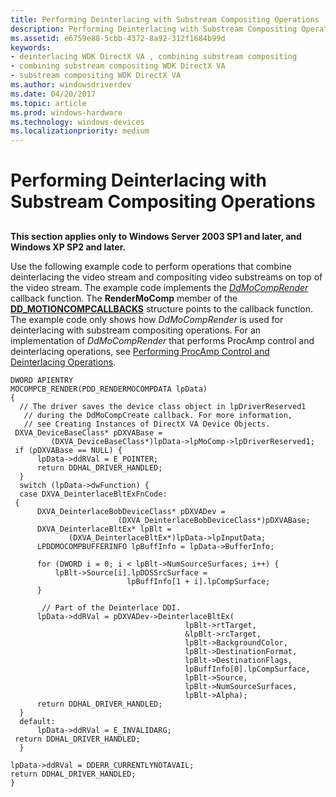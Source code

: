```yaml
---
title: Performing Deinterlacing with Substream Compositing Operations
description: Performing Deinterlacing with Substream Compositing Operations
ms.assetid: e6759e88-5cbb-4372-8a92-312f1684b99d
keywords:
- deinterlacing WDK DirectX VA , combining substream compositing
- combining substream compositing WDK DirectX VA
- substream compositing WDK DirectX VA
ms.author: windowsdriverdev
ms.date: 04/20/2017
ms.topic: article
ms.prod: windows-hardware
ms.technology: windows-devices
ms.localizationpriority: medium
---
```


# Performing Deinterlacing with Substream Compositing Operations


## <span id="ddk_performing_deinterlacing_with_substream_compositing_operations_gg"></span><span id="DDK_PERFORMING_DEINTERLACING_WITH_SUBSTREAM_COMPOSITING_OPERATIONS_GG"></span>


**This section applies only to Windows Server 2003 SP1 and later, and Windows XP SP2 and later.**

Use the following example code to perform operations that combine deinterlacing the video stream and compositing video substreams on top of the video stream. The example code implements the [*DdMoCompRender*](https://msdn.microsoft.com/library/windows/hardware/ff550248) callback function. The **RenderMoComp** member of the [**DD\_MOTIONCOMPCALLBACKS**](https://msdn.microsoft.com/library/windows/hardware/ff551660) structure points to the callback function. The example code only shows how *DdMoCompRender* is used for deinterlacing with substream compositing operations. For an implementation of *DdMoCompRender* that performs ProcAmp control and deinterlacing operations, see [Performing ProcAmp Control and Deinterlacing Operations](performing-procamp-control-and-deinterlacing-operations.md).

```
DWORD APIENTRY
MOCOMPCB_RENDER(PDD_RENDERMOCOMPDATA lpData)
{
  // The driver saves the device class object in lpDriverReserved1 
   // during the DdMoCompCreate callback. For more information, 
   // see Creating Instances of DirectX VA Device Objects.
 DXVA_DeviceBaseClass* pDXVABase =
         (DXVA_DeviceBaseClass*)lpData->lpMoComp->lpDriverReserved1;
 if (pDXVABase == NULL) {
      lpData->ddRVal = E_POINTER;  
      return DDHAL_DRIVER_HANDLED;
  }
  switch (lpData->dwFunction) {
  case DXVA_DeinterlaceBltExFnCode:
 {  
      DXVA_DeinterlaceBobDeviceClass* pDXVADev =
                        (DXVA_DeinterlaceBobDeviceClass*)pDXVABase;
      DXVA_DeinterlaceBltEx* lpBlt = 
             (DXVA_DeinterlaceBltEx*)lpData->lpInputData;
      LPDDMOCOMPBUFFERINFO lpBuffInfo = lpData->BufferInfo;

      for (DWORD i = 0; i < lpBlt->NumSourceSurfaces; i++) {
          lpBlt->Source[i].lpDDSSrcSurface = 
                          lpBuffInfo[1 + i].lpCompSurface;
      }

       // Part of the Deinterlace DDI.
      lpData->ddRVal = pDXVADev->DeinterlaceBltEx(
                                       lpBlt->rtTarget,
                                       &lpBlt->rcTarget,
                                       lpBlt->BackgroundColor,
                                       lpBlt->DestinationFormat,
                                       lpBlt->DestinationFlags,
                                       lpBuffInfo[0].lpCompSurface,
                                       lpBlt->Source,
                                       lpBlt->NumSourceSurfaces,
                                       lpBlt->Alpha);
      return DDHAL_DRIVER_HANDLED;
  }
  default:
      lpData->ddRVal = E_INVALIDARG;
 return DDHAL_DRIVER_HANDLED;
  }

lpData->ddRVal = DDERR_CURRENTLYNOTAVAIL;
return DDHAL_DRIVER_HANDLED;
}
```

 

 





